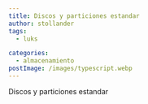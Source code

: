 ```yaml
---
title: Discos y particiones estandar
author: stollander
tags:
  - luks

categories:
  - almacenamiento
postImage: /images/typescript.webp
---
```


Discos y particiones estandar

